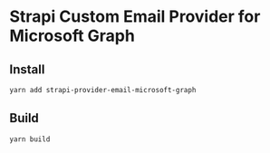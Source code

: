 # Strapi Custom Email Provider for Microsoft Graph

## Install

```bash
yarn add strapi-provider-email-microsoft-graph
```

## Build

```bash
yarn build
```

